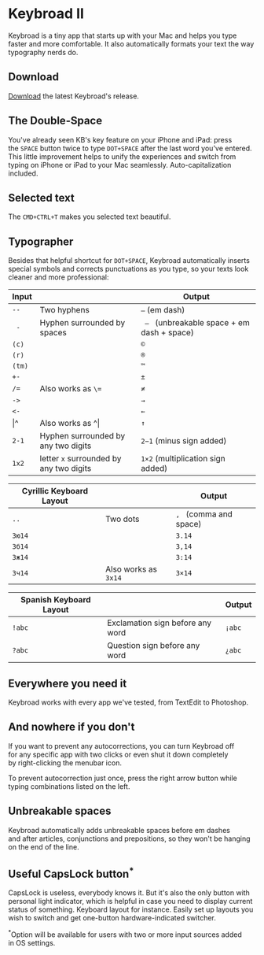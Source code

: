 # Keybroad II

Keybroad is a tiny app that starts up with your Mac and helps you type faster and more comfortable. It also automatically formats your text the way typography nerds do.

## Download

[Download](https://github.com/mihalychk/keybroad/releases/latest) the latest Keybroad's release.

## The Double-Space

You've already seen KB's key feature on your iPhone and iPad: press the `SPACE` button twice to type `DOT+SPACE` after the last word you've entered. This little improvement helps to unify the experiences and switch from typing on iPhone or iPad to your Mac seamlessly. Auto-capitalization included.

## Selected text

The `CMD+CTRL+T` makes you selected text beautiful.

## Typographer

Besides that helpful shortcut for `DOT+SPACE`, Keybroad automatically inserts special symbols and corrects punctuations as you type, so your texts look cleaner and more professional:

| Input | | Output |
| --- | --- | --- |
| `--` | Two hyphens | `—` (em dash) |
| ` - ` | Hyphen surrounded by spaces | ` — ` (unbreakable space + em dash + space) |
| `(c)` | | `©` |
| `(r)` | | `®` |
| `(tm)` | | `™` |
| `+-` | | `±` |
| `/=` | Also works as `\=` | `≠` |
| `->` | | `→` |
| `<-` | | `←` |
| &#124;^ | Also works as ^&#124; | `↑` |
| `2-1` | Hyphen surrounded by any two digits | `2−1` (minus sign added) |
| `1x2` | letter `x` surrounded by any two digits | `1×2` (multiplication sign added) |

| Cyrillic Keyboard Layout | | Output
| --- | --- | ---
| `..` | Two dots | `, ` (comma and space) |
| `3ю14` | | `3.14` |
| `3б14` | | `3,14` |
| `3ж14` | | `3:14` |
| `3ч14` | Also works as `3х14` | `3×14` |

| Spanish Keyboard Layout | | Output
| --- | --- | ---
| `!abc` | Exclamation sign before any word | `¡abc` |
| `?abc` | Question sign before any word | `¿abc` |

## Everywhere you need it

Keybroad works with every app we've tested, from TextEdit to Photoshop.

## And nowhere if you don't

If you want to prevent any autocorrections, you can turn Keybroad off for any specific app with two clicks or even shut it down completely by right-clicking the menubar icon.

To prevent autocorrection just once, press the right arrow button while typing combinations listed on the left.

## Unbreakable spaces

Keybroad automatically adds unbreakable spaces before em dashes and after articles, conjunctions and prepositions, so they won't be hanging on the end of the line.

## Useful CapsLock button<sup>*</sup>

CapsLock is useless, everybody knows it. But it's also the only button with personal light indicator, which is helpful in case you need to display current status of something. Keyboard layout for instance. Easily set up layouts you wish to switch and get one-button hardware-indicated switcher.

<sup>*</sup>Option will be available for users with two or more input sources added in OS settings.
